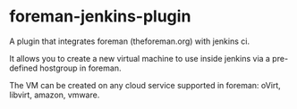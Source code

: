 foreman-jenkins-plugin
======================

A plugin that integrates foreman (theforeman.org) with jenkins ci.

It allows you to create a new virtual machine to use inside jenkins via a pre-defined
hostgroup in foreman. 

The VM can be created on any cloud service supported in foreman: oVirt, libvirt, amazon, vmware.
